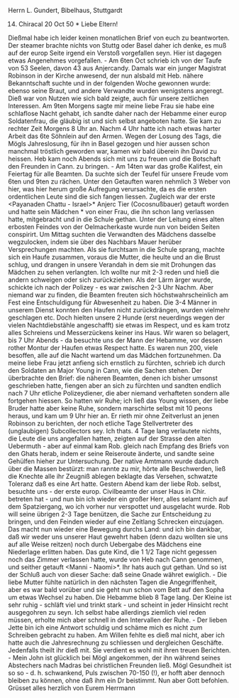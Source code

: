 Herrn L. Gundert, Bibelhaus, Stuttgardt

14. Chiracal 20 Oct 50
 <Sonntag>*
Liebe Eltern!

Dießmal habe ich leider keinen monatlichen Brief von euch zu beantworten. Der steamer brachte nichts von Stuttg oder Basel daher ich denke, es muß auf der europ Seite irgend ein Verstoß vorgefallen seyn. Hier ist dagegen etwas Angenehmes vorgefallen. - Am 6ten Oct schrieb ich von der Taufe von 53 Seelen, davon 43 aus Anjercandy. Damals war ein junger Magistrat Robinson in der Kirche anwesend, der nun alsbald mit Heb. nähere Bekanntschaft suchte und in der folgenden Woche gewonnen wurde: ebenso seine Braut, und andere Verwandte wurden wenigstens angeregt. Dieß war von Nutzen wie sich bald zeigte, auch für unsere zeitlichen Interessen. Am 9ten Morgens sagte mir meine liebe Frau sie habe eine schlaflose Nacht gehabt, ich sandte daher nach der Hebamme einer europ Soldatenfrau, die gläubig ist und sich selbst angeboten hatte. Sie kam zu rechter Zeit Morgens 8 Uhr an. Nachm 4 Uhr hatte ich nach etwas harter Arbeit das 6te Söhnlein auf den Armen. Wegen der Losung des Tags, die Mögls Jahreslosung, für ihn in Basel gezogen und hier aussen schon manchmal tröstlich geworden war, kamen wir bald überein ihn David zu heissen. Heb kam noch Abends sich mit uns zu freuen und die Botschaft den Freunden in Cann. zu bringen. - Am 14ten war das große Kalifest, ein Feiertag für alle Beamten. Da suchte sich der Teufel für unsere Freude vom 6ten und 9ten zu rächen. Unter den Getauften waren nehmlich 3 Weber von hier, was hier herum große Aufregung verursachte, da es die ersten ordentlichen Leute sind die sich fangen liessen. Zugleich war der erste <Payanaden Chattu - Israel>* Anjerc Tier (Cocosnußbauer) getauft worden und hatte sein Mädchen <Manni>* von einer Frau, die ihn schon lang verlassen hatte, mitgebracht und in die Schule gethan. Unter der Leitung eines alten erbosten Feindes von der Oelmacherkaste wurde nun von beiden Seiten conspirirt. Um Mittag suchten die Verwandten des Mädchens dasselbe wegzulocken, indem sie über des Nachbars Mauer herüber Versprechungen machten. Als sie furchtsam in die Schule sprang, machte sich ein Haufe zusammen, voraus die Mutter, die heulte und an die Brust schlug, und drangen in unsere Verandah in dem sie mit Drohungen das Mädchen zu sehen verlangten. Ich wollte nur mit 2-3 reden und hieß die andern schweigen oder sich zurückziehen. Als der Lärm ärger wurde, schickte ich nach der Polizey - es war zwischen 2-3 Uhr Nachm. Aber niemand war zu finden, die Beamten freuten sich höchstwahrscheinlich am Fest eine Entschuldigung für Abwesenheit zu haben. Die 3-4 Männer in unserem Dienst konnten den Haufen nicht zurückdrängen, wurden vielmehr geschlagen etc. Doch hielten unsere 2 Hunde (erst neuerdings wegen der vielen Nachtdiebstähle angeschafft) sie etwas im Respect, und es kam trotz alles Schreiens und Messerzückens keiner ins Haus. Wir waren so belagert, bis 7 Uhr Abends - da besuchte uns der Mann der Hebamme, vor dessen rother Montur der Haufen etwas Respect hatte. Es waren nun 200, viele besoffen, alle auf die Nacht wartend um das Mädchen fortzunehmen. Da meine liebe Frau jetzt anfieng sich ernstlich zu fürchten, schrieb ich durch den Soldaten an Major Young in Cann, wie die Sachen stehen. Der überbrachte den Brief: die näheren Beamten, denen ich bisher umsonst geschrieben hatte, fiengen aber an sich zu fürchten und sandten endlich nach 7 Uhr etliche Polizeydiener, die aber niemand verhafteten sondern alle fortgehen hiessen. So hatten wir Ruhe; ich ließ das Young wissen, der liebe Bruder hatte aber keine Ruhe, sondern marschirte selbst mit 10 peons heraus, und kam um 9 Uhr hier an. Er rieth mir ohne Zeitverlust an jenen Robinson zu berichten, der noch etliche Tage Stellvertreter des (unglaubigen) Subcollectors sey. Ich thats. 4 Tage lang verlautete nichts, die Leute die uns angefallen hatten, zeigten auf der Strasse den alten Uebermuth - aber auf einmal kam Rob. gleich nach Empfang des Briefs von den Ghats herab, indem er seine Reiseroute änderte, und sandte seine Gehülfen hieher zur Untersuchung. Der native Amtmann wurde dadurch über die Massen bestürzt: man rannte zu mir, hörte alle Beschwerden, ließ die Knechte alle ihr Zeugniß ablegen beklagte das Versehen, schwatzte Toleranz daß es eine Art hatte. Gestern Abend kam der liebe Rob. selbst, besuchte uns - der erste europ. Civilbeamte der unser Haus in Chir. betreten hat - und nun bin ich wieder ein großer Herr, alles selamt mich auf dem Spatziergang, wo ich vorher nur verspottet und ausgelacht wurde. Rob will seine übrigen 2-3 Tage benützen, die Sache zur Entscheidung zu bringen, und den Feinden wieder auf eine Zeitlang Schrecken einzujagen. Das macht nun wieder eine Bewegung durchs Land: und ich bin dankbar, daß wir weder uns unserer Haut gewehrt haben (denn dazu wollten sie uns auf alle Weise reitzen) noch durch Uebergabe des Mädchens eine Niederlage erlitten haben. Das gute Kind, die 1 1/2 Tage nicht gegessen noch das Zimmer verlassen hatte, wurde von Heb nach Cann genommen, und seither getauft <Manni - Naomi>*. Ihr hats auch gut gethan. Und so ist der Schluß auch von dieser Sache: daß seine Gnade währet ewiglich. - Die liebe Mutter fühlte natürlich in den nächsten Tagen die Angegriffenheit, aber es war bald vorüber und sie geht nun schon vom Bett auf den Sopha um etwas Wechsel zu haben. Die Hebamme blieb 8 Tage lang. Der Kleine ist sehr ruhig - schläft viel und trinkt stark - und scheint in jeder Hinsicht recht ausgegohren zu seyn. Ich selbst habe allerdings ziemlich viel reden müssen, erholte mich aber schnell in den Intervallen der Ruhe. - Der lieben Jette bin ich eine Antwort schuldig und schäme mich es nicht zum Schreiben gebracht zu haben. Am Willen fehlte es dieß mal nicht, aber ich hatte auch die Jahresrechnung zu schliessen und dergleichen Geschäfte. Jedenfalls theilt ihr dieß mit. Sie verdient es wohl mit ihren treuen Berichten. - Mein John ist glücklich bei Mögl angekommen, der ihn während seines Abstechers nach Madras bei christlichen Freunden ließ. Mögl Gesundheit ist so so - d. h. schwankend, Puls zwischen 70-150 (!), er hofft aber dennoch bleiben zu können, ohne daß ihm ein Dr beistimmt. Nun aber Gott befohlen. Grüsset alles herzlich von
 Eurem Herrmann

